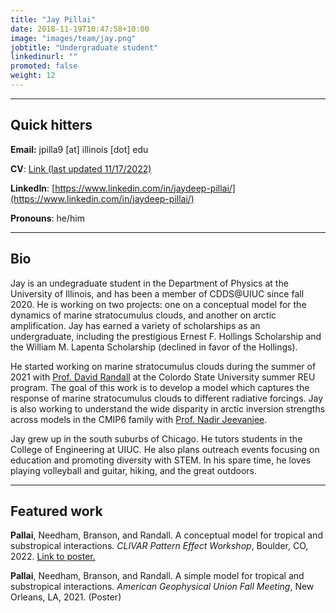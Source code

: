 ```yaml
---
title: "Jay Pillai"
date: 2018-11-19T10:47:58+10:00
image: "images/team/jay.png"
jobtitle: "Undergraduate student"
linkedinurl: ""
promoted: false
weight: 12
---
```


---
## Quick hitters

**Email:** jpilla9 [at] illinois [dot] edu 

**CV**: [Link (last updated 11/17/2022)](/cvs/JayPillai_CV.pdf)

**LinkedIn**: [https://www.linkedin.com/in/jaydeep-pillai/](https://www.linkedin.com/in/jaydeep-pillai/)

**Pronouns**: he/him

---
## Bio
Jay is an undegraduate student in the Department of Physics at the University of Illinois, and has been a member of CDDS@UIUC since fall 2020. He is working on two projects: one on a conceptual model for the dynamics of marine stratocumulus clouds, and another on arctic amplification. Jay has earned a variety of scholarships as an undergraduate, including the prestigious Ernest F. Hollings Scholarship and the William M. Lapenta Scholarship (declined in favor of the Hollings).

He started working on marine stratocumulus clouds during the summer of 2021 with [Prof. David Randall](https://www.atmos.colostate.edu/people/faculty/randall/) at the Colordo State University summer REU program. The goal of this work is to develop a model which captures the response of marine stratocumulus clouds to different radiative forcings. Jay is also working to understand the wide disparity in arctic inversion strengths across models in the CMIP6 family with [Prof. Nadir Jeevanjee](http://nadirjeevanjee.com/).

Jay grew up in the south suburbs of Chicago. He tutors students in the College of Engineering at UIUC. He also plans outreach events focusing on education and promoting diversity with STEM. In his spare time, he loves playing volleyball and guitar, hiking, and the great outdoors. 

---
## Featured work
**Pallai**, Needham, Branson, and Randall. A conceptual model for tropical and substropical interactions. *CLIVAR Pattern Effect Workshop*, Boulder, CO, 2022. [Link to poster.](/posters/Pillai_CLIVARPoster2022PDF.pdf)

**Pallai**, Needham, Branson, and Randall. A simple model for tropical and substropical interactions. *American Geophysical Union Fall Meeting*, New Orleans, LA, 2021. (Poster)
